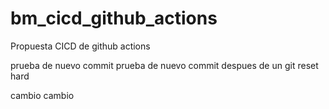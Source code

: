 # bm_cicd_github_actions
Propuesta CICD de github actions

prueba de nuevo commit
prueba de nuevo commit despues de un git reset hard

cambio cambio